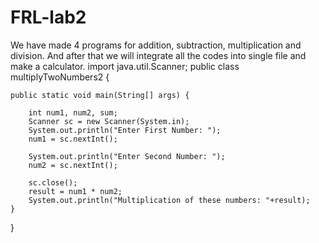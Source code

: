 # FRL-lab2
We have made 4 programs for addition, subtraction, multiplication and division.
And after that we will integrate all the codes into single file and make a calculator.
import java.util.Scanner;
public class multiplyTwoNumbers2 {

    public static void main(String[] args) {
        
        int num1, num2, sum;
        Scanner sc = new Scanner(System.in);
        System.out.println("Enter First Number: ");
        num1 = sc.nextInt();
        
        System.out.println("Enter Second Number: ");
        num2 = sc.nextInt();
        
        sc.close();
        result = num1 * num2;
        System.out.println("Multiplication of these numbers: "+result);
    }
}
